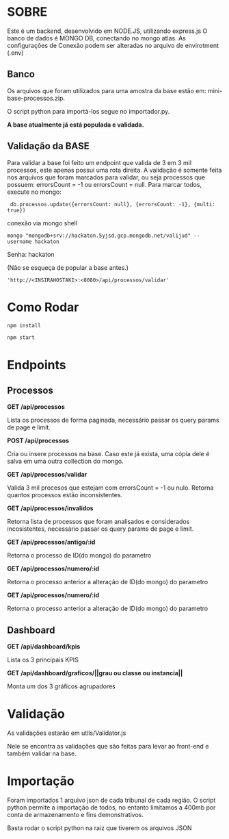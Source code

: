 # SOBRE

Este é um backend, desenvolvido em NODE.JS, utilizando express.js
O banco de dados é MONGO DB, conectando no mongo atlas.
As configurações de Conexão podem ser alteradas no arquivo de envirotment (.env)


## Banco
Os arquivos que foram utilizados para uma amostra da base estão em: mini-base-processos.zip.


O script python para importá-los segue no importador.py.

**A base atualmente já está populada e validada.**


## Validação da BASE
Para validar a base foi feito um endpoint que valida de 3 em 3 mil processos, este apenas possui uma rota direita.
A validação é somente feita nos arquivos que foram marcados para validar, ou seja processos que possuem: errorsCount = -1 ou errorsCount = null.
Para marcar todos, execute no mongo:
```
 db.processos.update({errorsCount: null}, {errorsCount: -1}, {multi: true})
```

conexão via mongo shell
```
mongo "mongodb+srv://hackaton.5yjsd.gcp.mongodb.net/valijud" --username hackaton
``` 
Senha: hackaton

(Não se esqueça de popular a base antes.)


```'http://<INSIRAHOSTAKI>:<8080>/api/processos/validar'```


# Como Rodar
```bash
npm install

npm start
```

# Endpoints

## Processos
**GET /api/processos**

Lista os processos de forma paginada, necessário passar os query params de page e limit.

**POST /api/processos**

Cria ou insere processos na base. Caso este já exista, uma cópia dele é salva em uma outra collection do mongo.


**GET /api/processos/validar**

Valida 3 mil procesos que estejam com errorsCount = -1 ou nulo. Retorna quantos processos estão inconsistentes.

**GET /api/processos/invalidos**

Retorna lista de processos que foram analisados e considerados incosistentes, necessário passar os query params de page e limit.


**GET /api/processos/antigo/:id**

Retorna o processo de ID(do mongo) do parametro 


**GET /api/processos/numero/:id**

Retorna o processo anterior a alteração de ID(do mongo) do parametro 


**GET /api/processos/numero/:id**

Retorna o processo anterior a alteração de ID(do mongo) do parametro 

## Dashboard

**GET /api/dashboard/kpis**

Lista os 3 principais KPIS



**GET /api/dashboard/graficos/||grau ou classe ou instancia||**

Monta um dos 3 gráficos agrupadores


# Validação

As validações estarão em utils/Validator.js

Nele se encontra as validações que são feitas para levar ao front-end e também validar na base.


# Importação

Foram importados 1 arquivo json de cada tribunal de cada região. O script python permite a importação de todos, no entanto limitamos a 400mb por conta de armazenamento e fins demonstrativos.

Basta rodar o script python na raiz que tiverem os arquivos JSON